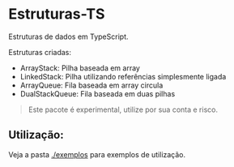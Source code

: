 # Estruturas-TS

Estruturas de dados em TypeScript.

Estruturas criadas:
- ArrayStack: Pilha baseada em array
- LinkedStack: Pilha utilizando referências simplesmente ligada
- ArrayQueue: Fila baseada em array circula
- DualStackQueue: Fila baseada em duas pilhas

> Este pacote é experimental, utilize por sua conta e risco.

## Utilização:

Veja a pasta [./exemplos](./exemplos/) para exemplos de utilização.
